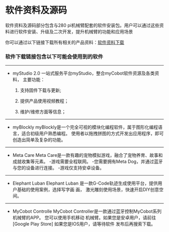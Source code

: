 # 软件资料及源码
软件资料及源码部分包含与280 pi机械臂配套的软件安装包。用户可以通过这些资料进行软件安装、升级及二次开发，提升机械臂的功能和应用场景

你可以通过以下链接下载所有相关的产品资料：[软件资料下载](https://www.elephantrobotics.com/support/)

### 软件下载链接包含以下可能会使用到的软件
---
* myStudio 2.0
	一站式服务平台myStudio，整合myCobot软件资源及各类资料， 
	主要功能：
	
	1. 支持固件下载与更新; 
	
	2. 提供产品使用视频教程；
	
	3. 维护/维修方面等信息；
---

* myBlockly
  myBlockly是一个完全可视的模块化编程软件，属于图形化编程语言，适合初级用户熟悉编程。
  使用者以拖拽拼图的方式开发出应用程序，即可创造出简单及复杂的功能。

---
* Meta Care
  Meta Care是一款有趣的宠物模拟游戏，融合了宠物养育、故事和成就收集等元素。
	-游戏需要全程联网。
	-您需要拥有Meta Dog，并通过蓝牙与您的设备进行连接。
	-游戏仅支持安卓设备。
	
---
* Elephant Luban
  Elephant Luban 是一款G-Code轨迹生成使用平台，提供用户基础的使用案例，选择写字画   画， 激光雕刻使用场景，快速开启DIY创意空间。
---
* MyCobot Controlle
  MyCobot Controller是一款通过蓝牙控制MyCobot系列机械臂的APP。 您可以使用手机移动   机械臂。如果您是安卓用户，请前往[Google Play Store] 如果您是IOS用户，请等待软件   发布后再搜索下载。
